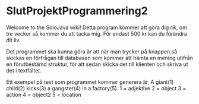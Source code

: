 # SlutProjektProgrammering2
Welcome to the SoloJava wiki!
Detta program kommer att göra dig rik, om tre veckor så kommer du att tacka mig. För endast 500 kr kan du förändra dit liv.



Det programmet ska kunna göra är att när man trycker på knappen så skickas en förfrågan till databasen som kommer att hämta en mening utifrån en förutbestämd struktur, för att sedan skicka det till klienten och skriva ut det i textfältet.

Ett exempel på text som programmet kommer generera är, A giant(1) child(2) kicks(3) a gangster(4) in a factory(5).
1 = adjektive
2 = object
3 = action
4 = object2 
5 = location
